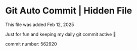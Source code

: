 # Git Auto Commit | Hidden File

This file was added Feb 12, 2025

Just for fun and keeping my daily git commit active 🤪

commit number: 562920
